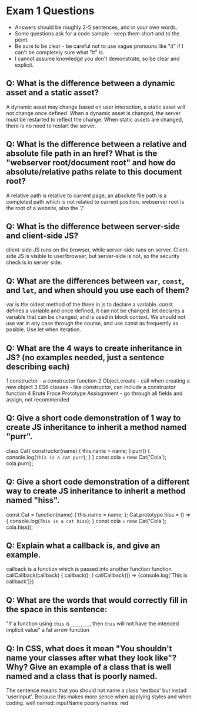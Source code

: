 # Exam 1 Questions

- Answers should be roughly 2-5 sentences, and in your own words.
- Some questions ask for a code sample - keep them short and to the point.
- Be sure to be clear - be careful not to use vague pronouns like "it" if I can't be completely sure what "it" is.
- I cannot assume knowledge you don't demonstrate, so be clear and explicit.

## Q: What is the difference between a dynamic asset and a static asset?

A dynamic asset may change based on user interaction, a static asset will not change once defined. When a dynamic asset is changed, the server must be restarted to reflect the change. When static assets are changed, there is no need to restart the server.

## Q: What is the difference between a relative and absolute file path in an href? What is the "webserver root/document root" and how do absolute/relative paths relate to this document root?

A relative path is relative to current page, an absolute file path is a completed path which is not related to current position. webserver root is the root of a website, also the '/'.

## Q: What is the difference between server-side and client-side JS?

client-side JS runs on the browser, while server-side runs on server. Client-side JS is visible to user/browser, but server-side is not, so the security check is in server side.

## Q: What are the differences between `var`, `const`, and `let`, and when should you use each of them?

var is the oldest method of the three in js to declare a variable. const defines a variable and once defined, it can not be changed. let declares a variable that can be changed, and is used in block context. We should not use var in any case through the course, and use const as frequently as posible. Use let when iteration.

## Q: What are the 4 ways to create inheritance in JS? (no examples needed, just a sentence describing each)

1 constructor - a constructor function
2 Object.create - call when creating a new object
3 ES6 classes - like constructor, can include a constructor function
4 Brute Froce Prototype Assisgnment - go through all fields and assign, not recommended

## Q: Give a short code demonstration of 1 way to create JS inheritance to **inherit** a method named "purr".

class Cat{
constructor(name) {
this.name = name;
}
purr() {
console.log(`This is a cat purr`);
}
}
const cola = new Cat('Cola');
cola.purr();

## Q: Give a short code demonstration of a different way to create JS inheritance to **inherit** a method named "hiss".

const Cat = function(name) {
this.name = name;
};
Cat.prototype.hiss = () => {
console.log(`This is a cat hiss`);
}
const cola = new Cat('Cola');
cola.hiss();

## Q: Explain what a callback is, and give an example.

callback is a function which is passed into another function
function callCallback(callback) {
callback();
}
callCallback(() => {console.log('This is callback')})

## Q: What are the words that would correctly fill in the space in this sentence:

"If a function using `this` is `_______`, then `this` will not have the intended implicit value"
a fat arrow function

## Q: In CSS, what does it mean "You shouldn't name your classes after what they look like"? Why? Give an example of a class that is well named and a class that is poorly named.

The sentence means that you should not name a class 'textbox' but instad 'userInput'. Because this makes more sence when applying styles and when coding.
well named: inputName
poorly names: red
